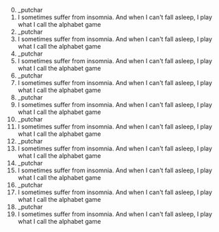 0. _putchar
1. I sometimes suffer from insomnia. And when I can't fall asleep, I play what I call the alphabet game
0. _putchar
1. I sometimes suffer from insomnia. And when I can't fall asleep, I play what I call the alphabet game
0. _putchar
1. I sometimes suffer from insomnia. And when I can't fall asleep, I play what I call the alphabet game
0. _putchar
1. I sometimes suffer from insomnia. And when I can't fall asleep, I play what I call the alphabet game
0. _putchar
1. I sometimes suffer from insomnia. And when I can't fall asleep, I play what I call the alphabet game
0. _putchar
1. I sometimes suffer from insomnia. And when I can't fall asleep, I play what I call the alphabet game
0. _putchar
1. I sometimes suffer from insomnia. And when I can't fall asleep, I play what I call the alphabet game
0. _putchar
1. I sometimes suffer from insomnia. And when I can't fall asleep, I play what I call the alphabet game
0. _putchar
1. I sometimes suffer from insomnia. And when I can't fall asleep, I play what I call the alphabet game
0. _putchar
1. I sometimes suffer from insomnia. And when I can't fall asleep, I play what I call the alphabet game


